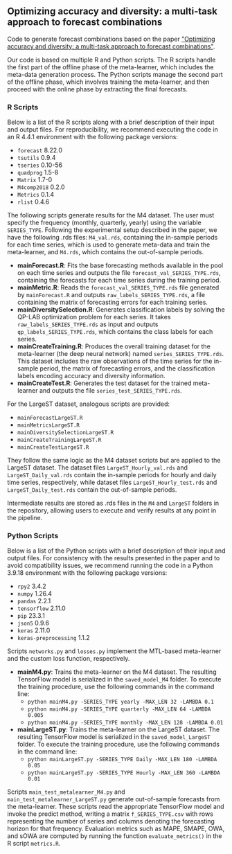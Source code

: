 ## Optimizing accuracy and diversity: a multi-task approach to forecast combinations
Code to generate forecast combinations based on the paper ["Optimizing accuracy and diversity: a multi-task approach to forecast combinations"](http://arxiv.org/abs/2310.20545).


Our code is based on multiple R and Python scripts. The R scripts handle the first part of the offline phase of the meta-learner, which includes the meta-data generation process. The Python scripts manage the second part of the offline phase, which involves training the meta-learner, and then proceed with the online phase by extracting the final forecasts.

### R Scripts
Below is a list of the R scripts along with a brief description of their input and output files. For reproducibility, we recommend executing the code in an R 4.4.1 environment with the following package versions:

- `forecast` 8.22.0
- `tsutils` 0.9.4
- `tseries` 0.10-56
- `quadprog` 1.5-8
- `Matrix` 1.7-0
- `M4comp2018` 0.2.0
- `Metrics` 0.1.4
- `rlist` 0.4.6

The following scripts generate results for the M4 dataset. The user must specify the frequency (monthly, quarterly, yearly) using the variable `SERIES_TYPE`. Following the experimental setup described in the paper, we have the following .rds files: `M4_val.rds`, containing the in-sample periods for each time series, which is used to generate meta-data and train the meta-learner, and `M4.rds`, which contains the out-of-sample periods.

- **mainForecast.R**: Fits the base forecasting methods available in the pool on each time series and outputs the file `forecast_val_SERIES_TYPE.rds`, containing the forecasts for each time series during the training period.
- **mainMetric.R**: Reads the `forecast_val_SERIES_TYPE.rds` file generated by `mainForecast.R` and outputs `raw_labels_SERIES_TYPE.rds`, a file containing the matrix of forecasting errors for each training series.
- **mainDiversitySelection.R**: Generates classification labels by solving the QP-LAB optimization problem for each series. It takes `raw_labels_SERIES_TYPE.rds` as input and outputs `qp_labels_SERIES_TYPE.rds`, which contains the class labels for each series.
- **mainCreateTraining.R**: Produces the overall training dataset for the meta-learner (the deep neural network) named `series_SERIES_TYPE.rds`. This dataset includes the raw observations of the time series for the in-sample period, the matrix of forecasting errors, and the classification labels encoding accuracy and diversity information.
- **mainCreateTest.R**: Generates the test dataset for the trained meta-learner and outputs the file `series_test_SERIES_TYPE.rds`.

For the LargeST dataset, analogous scripts are provided:
- `mainForecastLargeST.R`
- `mainMetricsLargeST.R`
- `mainDiversitySelectionLargeST.R`
- `mainCreateTrainingLargeST.R`
- `mainCreateTestLargeST.R`

They follow the same logic as the M4 dataset scripts but are applied to the LargeST dataset. The dataset files `LargeST_Hourly_val.rds` and `LargeST_Daily_val.rds` contain the in-sample periods for hourly and daily time series, respectively, while dataset files `LargeST_Hourly_test.rds` and `LargeST_Daily_test.rds` contain the out-of-sample periods.

Intermediate results are stored as .rds files in the `M4` and `LargeST` folders in the repository, allowing users to execute and verify results at any point in the pipeline.

### Python Scripts
Below is a list of the Python scripts with a brief description of their input and output files. For consistency with the results presented in the paper and to avoid compatibility issues, we recommend running the code in a Python 3.9.18 environment with the following package versions:

- `rpy2` 3.4.2
- `numpy` 1.26.4
- `pandas` 2.2.1
- `tensorflow` 2.11.0
- `pip` 23.3.1
- `json5` 0.9.6
- `keras` 2.11.0
- `keras-preprocessing` 1.1.2

Scripts `networks.py` and `losses.py` implement the MTL-based meta-learner and the custom loss function, respectively.

- **mainM4.py**: Trains the meta-learner on the M4 dataset. The resulting TensorFlow model is serialized in the `saved_model_M4` folder. To execute the training procedure, use the following commands in the command line:
    - `python mainM4.py -SERIES_TYPE yearly -MAX_LEN 32 -LAMBDA 0.1`
    - `python mainM4.py -SERIES_TYPE quarterly -MAX_LEN 64 -LAMBDA 0.005`
    - `python mainM4.py -SERIES_TYPE monthly -MAX_LEN 128 -LAMBDA 0.01`
- **mainLargeST.py**: Trains the meta-learner on the LargeST dataset. The resulting TensorFlow model is serialized in the `saved_model_LargeST` folder. To execute the training procedure, use the following commands in the command line:
    - `python mainLargeST.py -SERIES_TYPE Daily -MAX_LEN 180 -LAMBDA 0.05`
    - `python mainLargeST.py -SERIES_TYPE Hourly -MAX_LEN 360 -LAMBDA 0.01`

Scripts `main_test_metalearner_M4.py` and `main_test_metalearner_LargeST.py` generate out-of-sample forecasts from the meta-learner. These scripts read the appropriate TensorFlow model and invoke the predict method, writing a matrix `f_SERIES_TYPE.csv` with rows representing the number of series and columns denoting the forecasting horizon for that frequency. Evaluation metrics such as MAPE, SMAPE, OWA, and sOWA are computed by running the function `evaluate_metrics()` in the R script `metrics.R`.
 
